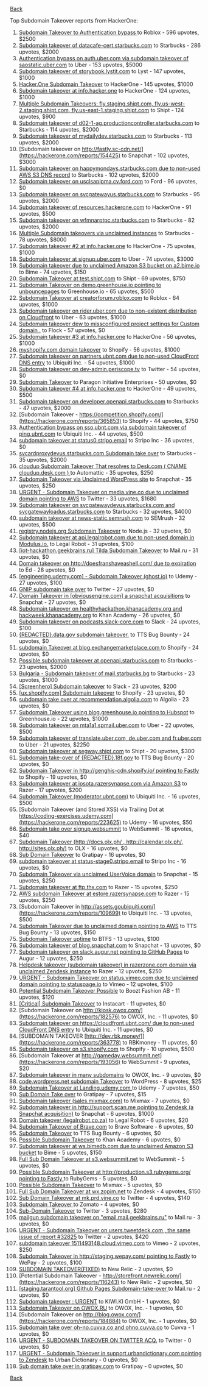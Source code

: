 [Back](../README.md)

Top Subdomain Takeover reports from HackerOne:

1. [Subdomain Takeover to Authentication bypass ](https://hackerone.com/reports/335330) to Roblox - 596 upvotes, $2500
2. [Subdomain takeover of datacafe-cert.starbucks.com](https://hackerone.com/reports/665398) to Starbucks - 286 upvotes, $2000
3. [Authentication bypass on auth.uber.com via subdomain takeover of saostatic.uber.com](https://hackerone.com/reports/219205) to Uber - 153 upvotes, $5000
4. [Subdomain takeover of storybook.lystit.com](https://hackerone.com/reports/779442) to Lyst - 147 upvotes, $1000
5. [Hacker.One Subdomain Takeover](https://hackerone.com/reports/159156) to HackerOne - 145 upvotes, $1000
6. [Subdomain takeover at info.hacker.one](https://hackerone.com/reports/202767) to HackerOne - 124 upvotes, $1000
7. [Multiple Subdomain Takeovers: fly.staging.shipt.com, fly.us-west-2.staging.shipt.com, fly.us-east-1.staging.shipt.com](https://hackerone.com/reports/576857) to Shipt - 124 upvotes, $900
8. [Subdomain takeover of d02-1-ag.productioncontroller.starbucks.com](https://hackerone.com/reports/661751) to Starbucks - 114 upvotes, $2000
9. [Subdomain takeover of mydailydev.starbucks.com](https://hackerone.com/reports/570651) to Starbucks - 113 upvotes, $2000
10. [Subdomain takeover on http://fastly.sc-cdn.net/](https://hackerone.com/reports/154425) to Snapchat - 102 upvotes, $3000
11. [Subdomain takeover on happymondays.starbucks.com due to non-used AWS S3 DNS record](https://hackerone.com/reports/186766) to Starbucks - 102 upvotes, $2000
12. [Subdomain takeover on usclsapipma.cv.ford.com](https://hackerone.com/reports/484420) to Ford - 96 upvotes, $0
13. [Subdomain takeover on svcgatewayus.starbucks.com](https://hackerone.com/reports/325336) to Starbucks - 95 upvotes, $2000
14. [Subdomain takeover of resources.hackerone.com](https://hackerone.com/reports/863551) to HackerOne - 91 upvotes, $500
15. [Subdomain takeover on wfmnarptpc.starbucks.com](https://hackerone.com/reports/388622) to Starbucks - 82 upvotes, $2000
16. [Multiple Subdomain takeovers via unclaimed instances](https://hackerone.com/reports/276269) to Starbucks - 78 upvotes, $8000
17. [Subdomain takeover #2  at info.hacker.one](https://hackerone.com/reports/209004) to HackerOne - 75 upvotes, $1000
18. [Subdomain takeover at signup.uber.com](https://hackerone.com/reports/197489) to Uber - 74 upvotes, $3000
19. [Subdomain takeover due to unclaimed Amazon S3 bucket on a2.bime.io](https://hackerone.com/reports/121461) to Bime - 74 upvotes, $150
20. [Subdomain Takeover at test.shipt.com](https://hackerone.com/reports/387760) to Shipt - 69 upvotes, $750
21. [Subdomain Takeover on demo.greenhouse.io pointing to unbouncepages](https://hackerone.com/reports/407355) to Greenhouse.io - 65 upvotes, $500
22. [Subdomain Takeover at creatorforum.roblox.com](https://hackerone.com/reports/264494) to Roblox - 64 upvotes, $1000
23. [Subdomain takeover on rider.uber.com due to non-existent distribution on Cloudfront](https://hackerone.com/reports/175070) to Uber - 63 upvotes, $1000
24. [Subdomain takeover dew to missconfigured project settings for Custom domain .](https://hackerone.com/reports/428651) to Flock - 57 upvotes, $0
25. [Subdomain takeover #3 at info.hacker.one](https://hackerone.com/reports/217358) to HackerOne - 56 upvotes, $1000
26. [myshopify.com domain takeover](https://hackerone.com/reports/320355) to Shopify - 56 upvotes, $1000
27. [Subdomain takeover on partners.ubnt.com due to non-used CloudFront DNS entry](https://hackerone.com/reports/145224) to Ubiquiti Inc. - 54 upvotes, $1000
28. [Subdomain takeover on dev-admin.periscope.tv](https://hackerone.com/reports/531890) to Twitter - 54 upvotes, $0
29. [Subdomain Takeover](https://hackerone.com/reports/180393) to Paragon Initiative Enterprises - 50 upvotes, $0
30. [Subdomain takeover #4 at info.hacker.one](https://hackerone.com/reports/220002) to HackerOne - 49 upvotes, $500
31. [Subdomain takeover on developer.openapi.starbucks.com](https://hackerone.com/reports/275714) to Starbucks - 47 upvotes, $2000
32. [Subdomain Takeover - https://competition.shopify.com/](https://hackerone.com/reports/365853) to Shopify - 44 upvotes, $750
33. [Authentication bypass on sso.ubnt.com via subdomain takeover of ping.ubnt.com](https://hackerone.com/reports/172137) to Ubiquiti Inc. - 44 upvotes, $500
34. [subdomain takeover at status0.stripo.email](https://hackerone.com/reports/737695) to Stripo Inc - 36 upvotes, $0
35. [svcardproxydevus.starbucks.com Subdomain take over](https://hackerone.com/reports/380158) to Starbucks - 35 upvotes, $2000
36. [cloudup Subdomain Takeover That resolves to Desk.com ( CNAME cloudup.desk.com ) ](https://hackerone.com/reports/201796) to Automattic - 35 upvotes, $250
37. [Subdomain Takeover via Unclaimed WordPress site](https://hackerone.com/reports/274336) to Snapchat - 35 upvotes, $250
38. [URGENT - Subdomain Takeover on media.vine.co due to unclaimed domain pointing to AWS](https://hackerone.com/reports/32825) to Twitter - 33 upvotes, $1680
39. [Subdomain takeover on svcgatewaydevus.starbucks.com and svcgatewayloadus.starbucks.com](https://hackerone.com/reports/383564) to Starbucks - 32 upvotes, $4000
40. [subdomain takeover at news-static.semrush.com](https://hackerone.com/reports/294201) to SEMrush - 32 upvotes, $500
41. [registry.nodejs.org Subdomain Takeover](https://hackerone.com/reports/340580) to Node.js - 32 upvotes, $0
42. [Subdomain takeover at api.legalrobot.com due to non-used domain in Modulus.io.](https://hackerone.com/reports/148770) to Legal Robot - 31 upvotes, $100
43. [[iot-hackathon.geekbrains.ru] Tilda Subdomain Takeover](https://hackerone.com/reports/720992) to Mail.ru - 31 upvotes, $0
44. [Domain takeover on http://doesfranshaveashell.com/ due to expiration](https://hackerone.com/reports/692068) to Ed - 28 upvotes, $0
45. [[engineering.udemy.com] - Subdomain Takeover (ghost.io)](https://hackerone.com/reports/368119) to Udemy - 27 upvotes, $100
46. [GNIP subdomain take over](https://hackerone.com/reports/189548) to Twitter - 27 upvotes, $0
47. [Domain Takeover in [obviousengine.com] a snapchat acquisitions](https://hackerone.com/reports/392785) to Snapchat - 27 upvotes, $0
48. [Subdomain takeover on healthyhackathon.khanacademy.org and hackweek.khanacademy.org](https://hackerone.com/reports/474798) to Khan Academy - 26 upvotes, $0
49. [Subdomain takeover on podcasts.slack-core.com](https://hackerone.com/reports/195350) to Slack - 24 upvotes, $100
50. [{REDACTED}.data.gov subdomain takeover.](https://hackerone.com/reports/263902) to TTS Bug Bounty - 24 upvotes, $0
51. [subdomain Takeover at blog.exchangemarketplace.com ](https://hackerone.com/reports/416474) to Shopify - 24 upvotes, $0
52. [Possible subdomain takeover at openapi.starbucks.com](https://hackerone.com/reports/241503) to Starbucks - 23 upvotes, $2000
53. [Bulgaria - Subdomain takeover of mail.starbucks.bg](https://hackerone.com/reports/736863) to Starbucks - 23 upvotes, $1000
54. [[Screenhero] Subdomain takeover](https://hackerone.com/reports/142096) to Slack - 23 upvotes, $200
55. [[ux.shopify.com] Subdomain takeover](https://hackerone.com/reports/221631) to Shopify - 23 upvotes, $0
56. [subdomain take over at recommendation.algolia.com](https://hackerone.com/reports/673273) to Algolia - 23 upvotes, $0
57. [Subdomain Takeover using blog.greenhouse.io pointing to Hubspot](https://hackerone.com/reports/38007) to Greenhouse.io - 22 upvotes, $1000
58. [Subdomain takeover on mta1a1.spmail.uber.com](https://hackerone.com/reports/707748) to Uber - 22 upvotes, $500
59. [Subdomain takeover of translate.uber.com, de.uber.com and fr.uber.com](https://hackerone.com/reports/149679) to Uber - 21 upvotes, $2250
60. [Subdomain takeover at segway.shipt.com](https://hackerone.com/reports/389783) to Shipt - 20 upvotes, $300
61. [Subdomain take-over of {REDACTED}.18f.gov](https://hackerone.com/reports/263542) to TTS Bug Bounty - 20 upvotes, $0
62. [Subdomain Takeover in http://genghis-cdn.shopify.io/ pointing to Fastly ](https://hackerone.com/reports/165309) to Shopify - 19 upvotes, $0
63. [Subdomain takeover at iosota.razersynapse.com via Amazon S3](https://hackerone.com/reports/813313) to Razer - 17 upvotes, $200
64. [Subdomain Takeover (moderator.ubnt.com)](https://hackerone.com/reports/181665) to Ubiquiti Inc. - 16 upvotes, $500
65. [Subdomain Takeover (and Stored XSS) via Trailing Dot at https://coding-exercises.udemy.com](https://hackerone.com/reports/223625) to Udemy - 16 upvotes, $50
66. [Subdomain take over signup.websummit](https://hackerone.com/reports/172698) to WebSummit - 16 upvotes, $40
67. [Subdomain Takeover (http://docs.olx.ph/ , http://calendar.olx.ph/, http://sites.olx.ph/)](https://hackerone.com/reports/206516) to OLX - 16 upvotes, $0
68. [Sub Domain Takeover](https://hackerone.com/reports/221133) to Gratipay - 16 upvotes, $0
69. [subdomain takeover at status-stage0.stripo.email](https://hackerone.com/reports/781614) to Stripo Inc - 16 upvotes, $0
70. [Subdomain Takeover via unclaimed UserVoice domain](https://hackerone.com/reports/269109) to Snapchat - 15 upvotes, $250
71. [Subdomain takeover at ftp.thx.com](https://hackerone.com/reports/703591) to Razer - 15 upvotes, $250
72. [AWS subdomain Takeover at estore.razersynapse.com](https://hackerone.com/reports/785179) to Razer - 15 upvotes, $250
73. [Subdomain Takeover in http://assets.goubiquiti.com/](https://hackerone.com/reports/109699) to Ubiquiti Inc. - 13 upvotes, $500
74. [Subdomain Takeover due to unclaimed domain pointing to AWS](https://hackerone.com/reports/317005) to TTS Bug Bounty - 13 upvotes, $150
75. [Subdomain Takeover uptime](https://hackerone.com/reports/824909) to BTFS - 13 upvotes, $100
76. [Subdomain takeover of blog.snapchat.com](https://hackerone.com/reports/171942) to Snapchat - 13 upvotes, $0
77. [Subdomain takeover on slack.augur.net pointing to GitHub Pages](https://hackerone.com/reports/382995) to Augur - 12 upvotes, $250
78. [Helpdesk takeover (subdomain takeover) in razerzone.com domain via unclaimed Zendesk instance](https://hackerone.com/reports/810807) to Razer - 12 upvotes, $250
79. [URGENT - Subdomain Takeover on status.vimeo.com due to unclaimed domain pointing to statuspage.io](https://hackerone.com/reports/49663) to Vimeo - 12 upvotes, $100
80. [Potential Subdomain Takeover Possible](https://hackerone.com/reports/166826) to Boozt Fashion AB - 11 upvotes, $120
81. [[Critical] Subdomain Takeover](https://hackerone.com/reports/163790) to Instacart - 11 upvotes, $0
82. [Subdomain Takeover on http://kiosk.owox.com/](https://hackerone.com/reports/182576) to OWOX, Inc. - 11 upvotes, $0
83. [Subdomain takeover on https://cloudfront.ubnt.com/ due to non-used CloudFront DNS entry](https://hackerone.com/reports/210188) to Ubiquiti Inc. - 11 upvotes, $0
84. [SUBDOMAIN TAKEOVER [http://dev.rbk.money/]](https://hackerone.com/reports/363778) to RBKmoney - 11 upvotes, $0
85. [Subdomain takeover on s3.shopify.com](https://hackerone.com/reports/207576) to Shopify - 10 upvotes, $500
86. [Subdomain Takeover at http://gameday.websummit.net](https://hackerone.com/reports/193056) to WebSummit - 9 upvotes, $20
87. [Subdomain takeover in many subdomains](https://hackerone.com/reports/205949) to OWOX, Inc. - 9 upvotes, $0
88. [code.wordpress.net subdomain Takeover](https://hackerone.com/reports/295330) to WordPress - 8 upvotes, $25
89. [Subdomain Takeover at Landing.udemy.com ](https://hackerone.com/reports/208719) to Udemy - 7 upvotes, $50
90. [Sub Domain Take over](https://hackerone.com/reports/111078) to Gratipay - 7 upvotes, $15
91. [Subdomain takeover (sales.mixmax.com)](https://hackerone.com/reports/233408) to Mixmax - 7 upvotes, $0
92. [Subdomain takeover in http://support.scan.me pointing to Zendesk (a Snapchat acquisition)](https://hackerone.com/reports/114134) to Snapchat - 6 upvotes, $1000
93. [Domain takeover (legalrobot.co.za)](https://hackerone.com/reports/230525) to Legal Robot - 6 upvotes, $20
94. [Subdomain Takeover of Brave.com](https://hackerone.com/reports/175397) to Brave Software - 6 upvotes, $0
95. [Subdomain Takeover](https://hackerone.com/reports/289051) to TTS Bug Bounty - 6 upvotes, $0
96. [Possible Subdomain Takeover](https://hackerone.com/reports/399165) to Khan Academy - 6 upvotes, $0
97. [Subdomain takeover at ws.bimedb.com due to unclaimed Amazon S3 bucket](https://hackerone.com/reports/161428) to Bime - 5 upvotes, $150
98. [Full Sub Domain Takeover at s3.websummit.net](https://hackerone.com/reports/173412) to WebSummit - 5 upvotes, $0
99. [Possible Subdomain Takeover at http://production.s3.rubygems.org/ pointing to Fastly ](https://hackerone.com/reports/178409) to RubyGems - 5 upvotes, $0
100. [Possible Subdomain Takeover](https://hackerone.com/reports/233402) to Mixmax - 5 upvotes, $0
101. [Full Sub Domain Takeover at wx.zopim.net](https://hackerone.com/reports/174395) to Zendesk - 4 upvotes, $150
102. [Sub Domain Takeover at mk.prd.vine.co](https://hackerone.com/reports/191323) to Twitter - 4 upvotes, $140
103. [Subdomain Takeover ](https://hackerone.com/reports/113869) to Zomato - 4 upvotes, $0
104. [Sub-Domain Takeover](https://hackerone.com/reports/119220) to Twitter - 3 upvotes, $280
105. [mailgun subdomain takeover on "email.mail.geekbrains.ru"](https://hackerone.com/reports/819309) to Mail.ru - 3 upvotes, $0
106. [URGENT - Subdomain Takeover on users.tweetdeck.com , the same issue  of report #32825](https://hackerone.com/reports/42236) to Twitter - 2 upvotes, $420
107. [subdomain takeover 1511493148.cloud.vimeo.com](https://hackerone.com/reports/46954) to Vimeo - 2 upvotes, $250
108. [Subdomain Takeover in http://staging.wepay.com/ pointing to Fastly](https://hackerone.com/reports/93106) to WePay - 2 upvotes, $100
109. [SUBDOMAIN TAKEOVER(FIXED)](https://hackerone.com/reports/115628) to New Relic - 2 upvotes, $0
110. [Potential Subdomain Takeover - http://storefront.newrelic.com/](https://hackerone.com/reports/116243) to New Relic - 2 upvotes, $0
111. [[staging.tarantool.org] Github Pages Subdomain-take-over ](https://hackerone.com/reports/813377) to Mail.ru - 2 upvotes, $0
112. [Subdomain takeover : URGENT](https://hackerone.com/reports/118514) to KIWI.KI GmbH - 1 upvotes, $0
113. [Subdomain Takeover on OWOX.RU](https://hackerone.com/reports/186393) to OWOX, Inc. - 1 upvotes, $0
114. [Subdomain Takeover on  http://blog.owox.com/](https://hackerone.com/reports/184884) to OWOX, Inc. - 1 upvotes, $0
115. [Subdomain take over oh-no.cuvva.co and ohno.cuvva.co](https://hackerone.com/reports/232185) to Cuvva - 1 upvotes, $0
116. [URGENT - SUBDOMAIN TAKEOVER ON TWITTER ACQ.](https://hackerone.com/reports/44578) to Twitter - 0 upvotes, $0
117. [URGENT - Subdomain Takeover in support.urbandictionary.com pointing to Zendesk](https://hackerone.com/reports/103432) to Urban Dictionary - 0 upvotes, $0
118. [Sub domain take over in gratipay.com](https://hackerone.com/reports/257331) to Gratipay - 0 upvotes, $0


[Back](../README.md)